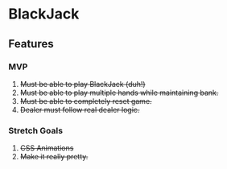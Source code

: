 # BlackJack
## Features
### MVP
1. ~~Must be able to play BlackJack (duh!)~~
2. ~~Must be able to play multiple hands while maintaining bank.~~
3. ~~Must be able to completely reset game.~~
4. ~~Dealer must follow real dealer logic.~~

### Stretch Goals
1. ~~CSS Animations~~
2. ~~Make it really pretty.~~
